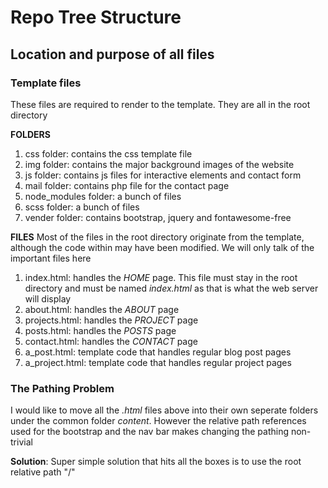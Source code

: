 # Repo Tree Structure

## Location and purpose of all files
### Template files
These files are required to render to the template. They are all in the root directory

**FOLDERS**
1. css folder: contains the css template file
2. img folder: contains the major background images of the website
3. js  folder: contains js files for interactive elements and contact form
4. mail folder: contains php file for the contact page
5. node_modules folder: a bunch of files
6. scss folder: a bunch of files
7. vender folder: contains bootstrap, jquery and fontawesome-free

**FILES**
Most of the files in the root directory originate from the template, although the code within may have been modified. We will only talk of the important files here

1. index.html: handles the *HOME* page. This file must stay in the root directory and must be named *index.html* as that is what the web server will display
2. about.html: handles the *ABOUT* page
3. projects.html: handles the *PROJECT* page
4. posts.html: handles the *POSTS* page 
5. contact.html: handles the *CONTACT* page
6. a_post.html: template code that handles regular blog post pages
7. a_project.html: template code that handles regular project pages

### The Pathing Problem
I would like to move all the *.html* files above into their own seperate folders under the common folder *content*. However the relative path references used for the bootstrap and the nav bar makes changing the pathing non-trivial

**Solution**: Super simple solution that hits all the boxes is to use the root relative path "/"
